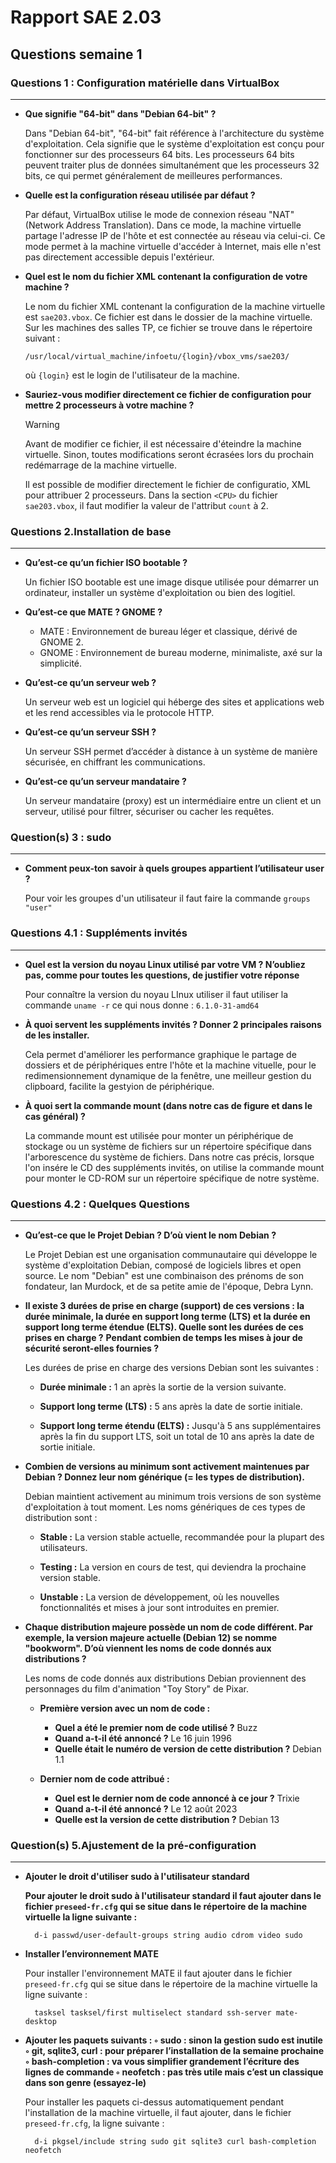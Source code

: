 # Rapport SAE 2.03

## __Questions semaine 1__

### **Questions 1 : Configuration matérielle dans VirtualBox**
---

- **Que signifie "64-bit" dans "Debian 64-bit" ?**

    Dans "Debian 64-bit", "64-bit" fait référence à l'architecture du système d'exploitation. Cela signifie que le système d'exploitation est conçu pour fonctionner sur des processeurs 64 bits. Les processeurs 64 bits peuvent traiter plus de données simultanément que les processeurs 32 bits, ce qui permet généralement de meilleures performances.

- **Quelle est la configuration réseau utilisée par défaut ?**

    Par défaut, VirtualBox utilise le mode de connexion réseau "NAT" (Network Address Translation). Dans ce mode, la machine virtuelle partage l'adresse IP de l'hôte et est connectée au réseau via celui-ci. Ce mode permet à la machine virtuelle d'accéder à Internet, mais elle n'est pas directement accessible depuis l'extérieur.

- **Quel est le nom du fichier XML contenant la configuration de votre machine ?**

    Le nom du fichier XML contenant la configuration de la machine virtuelle est ```sae203.vbox```. Ce fichier est dans le dossier de la machine virtuelle. Sur les machines des salles TP, ce fichier se trouve dans le répertoire suivant :

    ```
    /usr/local/virtual_machine/infoetu/{login}/vbox_vms/sae203/
    ```
    où `{login}` est le login de l'utilisateur de la machine.

- **Sauriez-vous modifier directement ce fichier de configuration pour mettre 2 processeurs à votre machine ?**

    > [!WARNING]
    > Avant de modifier ce fichier, il est nécessaire d'éteindre la machine virtuelle. Sinon, toutes modifications seront écrasées lors du prochain redémarrage de la machine virtuelle.

    Il est possible de modifier directement le fichier de configuratio, XML pour attribuer 2 processeurs. Dans la section `<CPU>` du fichier `sae203.vbox`, il faut modifier la valeur de l'attribut `count` à 2.


### **Questions 2.Installation de base**
---

-  **Qu’est-ce qu’un fichier ISO bootable ?**

    Un fichier ISO bootable est une image disque utilisée pour démarrer un ordinateur, installer un système d'exploitation ou bien des logitiel.

- **Qu’est-ce que MATE ? GNOME ?**

    - MATE : Environnement de bureau léger et classique, dérivé de GNOME 2.
    - GNOME : Environnement de bureau moderne, minimaliste, axé sur la simplicité.
    
- **Qu’est-ce qu’un serveur web ?**

    Un serveur web est un logiciel qui héberge des sites et applications web et les rend accessibles via le protocole HTTP.

- **Qu’est-ce qu’un serveur SSH ?**

    Un serveur SSH permet d’accéder à distance à un système de manière sécurisée, en chiffrant les communications.

- **Qu’est-ce qu’un serveur mandataire ?**

    Un serveur mandataire (proxy) est un intermédiaire entre un client et un serveur, utilisé pour filtrer, sécuriser ou cacher les requêtes.

    
### **Question(s) 3 : sudo**
---

- **Comment peux-ton savoir à quels groupes appartient l’utilisateur user ?**

    Pour voir les groupes d'un utilisateur il faut faire la commande `groups "user"`

### **Questions 4.1 : Suppléments invités**
---

- **Quel est la version du noyau Linux utilisé par votre VM ? N’oubliez pas, comme pour toutes les questions, de justifier votre réponse**
    
    Pour connaître la version du noyau LInux utiliser il faut utiliser la commande `uname -r` ce qui nous donne : 
    `6.1.0-31-amd64`

- **À quoi servent les suppléments invités ? Donner 2 principales raisons de les installer.**

    Cela permet d'améliorer les performance graphique le partage de dossiers et de périphériques entre l'hôte et la machine vituelle, pour le redimensionnement dynamique de la fenêtre, une meilleur gestion du clipboard, facilite la gestyion de périphérique.

- **À quoi sert la commande mount (dans notre cas de figure et dans le cas général) ?**

    La commande mount est utilisée pour monter un périphérique de stockage ou un système de fichiers sur un répertoire spécifique dans l'arborescence du système de fichiers. Dans notre cas précis, lorsque l'on insére le CD des suppléments invités, on utilise la commande mount pour monter le CD-ROM sur un répertoire spécifique de notre système.

### **Questions 4.2 : Quelques Questions**
---

- **Qu’est-ce que le Projet Debian ? D’où vient le nom Debian ?**

    Le Projet Debian est une organisation communautaire qui développe le système d'exploitation Debian, composé de logiciels libres et open source. Le nom "Debian" est une combinaison des prénoms de son fondateur, Ian Murdock, et de sa petite amie de l'époque, Debra Lynn.

- **Il existe 3 durées de prise en charge (support) de ces versions : la durée minimale, la durée en support long terme (LTS) et la durée en support long terme étendue (ELTS). Quelle sont les durées de ces prises en charge ?**
**Pendant combien de temps les mises à jour de sécurité seront-elles fournies ?**

    Les durées de prise en charge des versions Debian sont les suivantes :

    - **Durée minimale :** 1 an après la sortie de la version suivante.
    
    - **Support long terme (LTS) :** 5 ans après la date de sortie initiale.
    
    - **Support long terme étendu (ELTS) :** Jusqu'à 5 ans supplémentaires après la fin du support LTS, soit un total de 10 ans après la date de sortie initiale.


- **Combien de versions au minimum sont activement maintenues par Debian ? Donnez leur nom générique (= les types de distribution).**

    Debian maintient activement au minimum trois versions de son système d'exploitation à tout moment. Les noms génériques de ces types de distribution sont :

    - **Stable :** La version stable actuelle, recommandée pour la plupart des utilisateurs.

    - **Testing :** La version en cours de test, qui deviendra la prochaine version stable.

    - **Unstable :** La version de développement, où les nouvelles fonctionnalités et mises à jour sont introduites en premier.

- **Chaque distribution majeure possède un nom de code différent. Par exemple, la version majeure actuelle (Debian 12) se nomme "bookworm". D’où viennent les noms de code donnés aux distributions ?**

    Les noms de code donnés aux distributions Debian proviennent des personnages du film d'animation "Toy Story" de Pixar.

    - **Première version avec un nom de code :**
        - **Quel a été le premier nom de code utilisé ?**
            Buzz
        - **Quand a-t-il été annoncé ?**
            Le 16 juin 1996
        - **Quelle était le numéro de version de cette distribution ?**
            Debian 1.1

    - **Dernier nom de code attribué :**
        - **Quel est le dernier nom de code annoncé à ce jour ?**
            Trixie
        - **Quand a-t-il été annoncé ?**
            Le 12 août 2023
        - **Quelle est la version de cette distribution ?**
            Debian 13
        
### **Question(s) 5.Ajustement de la pré-configuration**
---

- **Ajouter le droit d'utiliser sudo à l'utilisateur standard**

    **Pour ajouter le droit sudo à l'utilisateur standard il faut ajouter dans le fichier `preseed-fr.cfg` qui se situe dans le répertoire de la machine virtuelle la ligne suivante :**

        d-i passwd/user-default-groups string audio cdrom video sudo

- **Installer l’environnement MATE**
    
    Pour installer l'environnement MATE il faut ajouter dans le fichier `preseed-fr.cfg` qui se situe dans le répertoire de la machine virtuelle la ligne suivante :

        tasksel tasksel/first multiselect standard ssh-server mate-desktop

- **Ajouter les paquets suivants :
◦ sudo : sinon la gestion sudo est inutile
◦ git, sqlite3, curl : pour préparer l’installation de la semaine prochaine
◦ bash-completion : va vous simplifier grandement l’écriture des lignes de commande
◦ neofetch : pas très utile mais c’est un classique dans son genre (essayez-le)**

    Pour installer les paquets ci-dessus automatiquement pendant l'installation de la machine virtuelle, il faut ajouter, dans le fichier `preseed-fr.cfg`, la ligne suivante :

        d-i pkgsel/include string sudo git sqlite3 curl bash-completion neofetch
